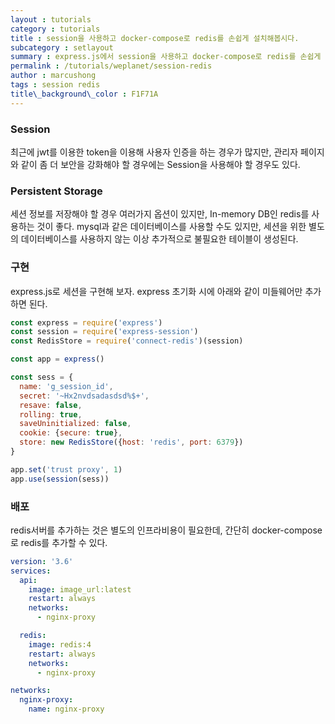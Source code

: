 ```yaml
---
layout : tutorials
category : tutorials
title : session을 사용하고 docker-compose로 redis를 손쉽게 설치해봅시다.  
subcategory : setlayout
summary : express.js에서 session을 사용하고 docker-compose로 redis를 손쉽게 설치해봅시다.
permalink : /tutorials/weplanet/session-redis
author : marcushong
tags : session redis
title\_background\_color : F1F71A
---
```


### Session
최근에 jwt를 이용한 token을 이용해 사용자 인증을 하는 경우가 많지만,
관리자 페이지와 같이 좀 더 보안을 강화해야 할 경우에는 Session을 사용해야 할 경우도 있다.

### Persistent Storage 
세션 정보를 저장해야 할 경우 여러가지 옵션이 있지만, In-memory DB인 redis를 사용하는 것이 좋다.
mysql과 같은 데이터베이스를 사용할 수도 있지만, 세션을 위한 별도의 데이터베이스를 사용하지 않는 이상 추가적으로 불필요한 테이블이 생성된다. 

### 구현
express.js로 세션을 구현해 보자.
express 초기화 시에 아래와 같이 미들웨어만 추가하면 된다.
```javascript
const express = require('express')
const session = require('express-session')
const RedisStore = require('connect-redis')(session)

const app = express()

const sess = {
  name: 'g_session_id',
  secret: '~Hx2nvdsadasdsd%$+',
  resave: false,
  rolling: true,
  saveUninitialized: false,
  cookie: {secure: true},
  store: new RedisStore({host: 'redis', port: 6379})
}

app.set('trust proxy', 1)
app.use(session(sess))

```

### 배포
redis서버를 추가하는 것은 별도의 인프라비용이 필요한데, 간단히 docker-compose로 redis를 추가할 수 있다.

```yaml
version: '3.6'
services:
  api:
    image: image_url:latest
    restart: always
    networks:
      - nginx-proxy

  redis:
    image: redis:4
    restart: always
    networks:
      - nginx-proxy

networks:
  nginx-proxy:
    name: nginx-proxy

```
